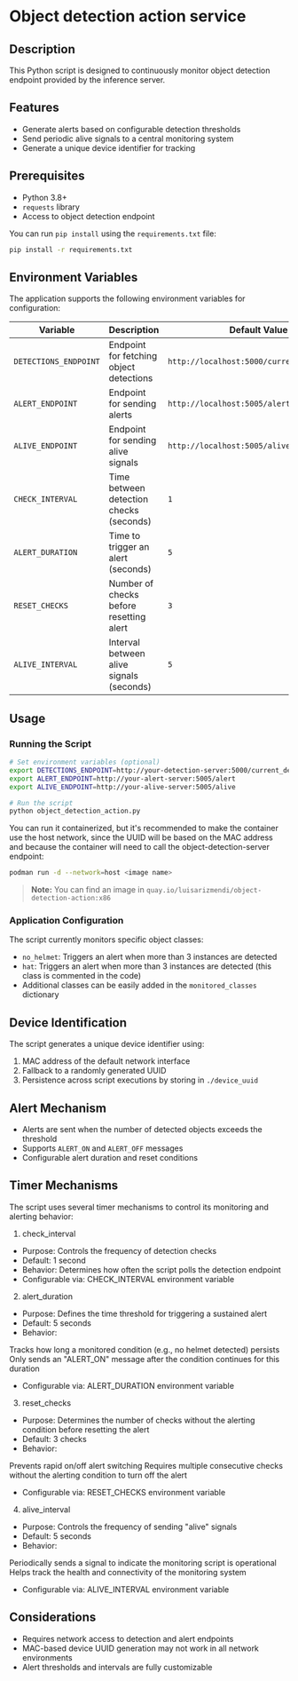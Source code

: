 # Object detection action service

## Description

This Python script is designed to continuously monitor object detection endpoint provided by the inference server.


## Features

- Generate alerts based on configurable detection thresholds
- Send periodic alive signals to a central monitoring system
- Generate a unique device identifier for tracking

## Prerequisites

- Python 3.8+
- `requests` library
- Access to object detection endpoint


You can run `pip install` using the `requirements.txt` file:

```bash
pip install -r requirements.txt
```

## Environment Variables

The application supports the following environment variables for configuration:

| Variable             | Description                                     | Default Value                |
|----------------------|------------------------------------------------|------------------------------|
| `DETECTIONS_ENDPOINT`| Endpoint for fetching object detections         | `http://localhost:5000/current_detections` |
| `ALERT_ENDPOINT`     | Endpoint for sending alerts                     | `http://localhost:5005/alert` |
| `ALIVE_ENDPOINT`     | Endpoint for sending alive signals              | `http://localhost:5005/alive` |
| `CHECK_INTERVAL`     | Time between detection checks (seconds)         | `1`                          |
| `ALERT_DURATION`     | Time to trigger an alert (seconds)              | `5`                          |
| `RESET_CHECKS`       | Number of checks before resetting alert         | `3`                          |
| `ALIVE_INTERVAL`     | Interval between alive signals (seconds)        | `5`                          |

## Usage

### Running the Script

```bash
# Set environment variables (optional)
export DETECTIONS_ENDPOINT=http://your-detection-server:5000/current_detections
export ALERT_ENDPOINT=http://your-alert-server:5005/alert
export ALIVE_ENDPOINT=http://your-alive-server:5005/alive

# Run the script
python object_detection_action.py
```


You can run it containerized, but it's recommended to make the container use the host network, since the UUID will be based on the MAC address and because the container will need to call the object-detection-server endpoint:

```bash
podman run -d --network=host <image name>
```
> **Note:**
> You can find an image in `quay.io/luisarizmendi/object-detection-action:x86`


### Application Configuration

The script currently monitors specific object classes:
- `no_helmet`: Triggers an alert when more than 3 instances are detected
- `hat`: Triggers an alert when more than 3 instances are detected (this class is commented in the code)
- Additional classes can be easily added in the `monitored_classes` dictionary

## Device Identification

The script generates a unique device identifier using:
1. MAC address of the default network interface
2. Fallback to a randomly generated UUID
3. Persistence across script executions by storing in `./device_uuid`

## Alert Mechanism

- Alerts are sent when the number of detected objects exceeds the threshold
- Supports `ALERT_ON` and `ALERT_OFF` messages
- Configurable alert duration and reset conditions

## Timer Mechanisms
The script uses several timer mechanisms to control its monitoring and alerting behavior:

1. check_interval

* Purpose: Controls the frequency of detection checks
* Default: 1 second
* Behavior: Determines how often the script polls the detection endpoint
* Configurable via: CHECK_INTERVAL environment variable

2. alert_duration

* Purpose: Defines the time threshold for triggering a sustained alert
* Default: 5 seconds
* Behavior:

Tracks how long a monitored condition (e.g., no helmet detected) persists
Only sends an "ALERT_ON" message after the condition continues for this duration


* Configurable via: ALERT_DURATION environment variable

3. reset_checks

* Purpose: Determines the number of checks without the alerting condition before resetting the alert
* Default: 3 checks
* Behavior:

Prevents rapid on/off alert switching
Requires multiple consecutive checks without the alerting condition to turn off the alert


* Configurable via: RESET_CHECKS environment variable

4. alive_interval

* Purpose: Controls the frequency of sending "alive" signals
* Default: 5 seconds
* Behavior:

Periodically sends a signal to indicate the monitoring script is operational
Helps track the health and connectivity of the monitoring system


* Configurable via: ALIVE_INTERVAL environment variable

## Considerations

- Requires network access to detection and alert endpoints
- MAC-based device UUID generation may not work in all network environments
- Alert thresholds and intervals are fully customizable
